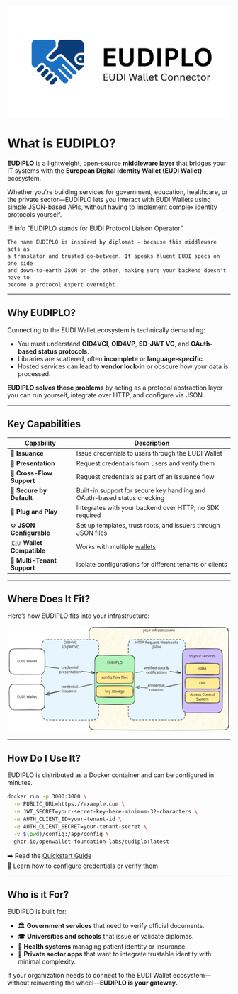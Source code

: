 ![EUDIPLO Logo](./eudiplo.png)

# What is EUDIPLO?

**EUDIPLO** is a lightweight, open-source **middleware layer** that bridges your
IT systems with the **European Digital Identity Wallet (EUDI Wallet)**
ecosystem.

Whether you're building services for government, education, healthcare, or the
private sector—EUDIPLO lets you interact with EUDI Wallets using simple
JSON-based APIs, without having to implement complex identity protocols
yourself.

!!! info "EUDIPLO stands for EUDI Protocol Liaison Operator"

    The name EUDIPLO is inspired by diplomat — because this middleware acts as
    a translator and trusted go-between. It speaks fluent EUDI specs on one side
    and down-to-earth JSON on the other, making sure your backend doesn't have to
    become a protocol expert overnight.

---

## Why EUDIPLO?

Connecting to the EUDI Wallet ecosystem is technically demanding:

- You must understand **OID4VCI**, **OID4VP**, **SD-JWT VC**, and **OAuth-based
  status protocols**.
- Libraries are scattered, often **incomplete or language-specific**.
- Hosted services can lead to **vendor lock-in** or obscure how your data is
  processed.

**EUDIPLO solves these problems** by acting as a protocol abstraction layer you
can run yourself, integrate over HTTP, and configure via JSON.

---

## Key Capabilities

| Capability                  | Description                                                              |
| --------------------------- | ------------------------------------------------------------------------ |
| 🛂 **Issuance**             | Issue credentials to users through the EUDI Wallet                       |
| 🧾 **Presentation**         | Request credentials from users and verify them                           |
| 🔄 **Cross-Flow Support**   | Request credentials as part of an issuance flow                          |
| 🔐 **Secure by Default**    | Built-in support for secure key handling and OAuth-based status checking |
| 🧱 **Plug and Play**        | Integrates with your backend over HTTP; no SDK required                  |
| ⚙️ **JSON Configurable**    | Set up templates, trust roots, and issuers through JSON files            |
| 🇪🇺 **Wallet Compatible**    | Works with multiple [wallets](./getting-started/wallet-compatibility.md) |
| 👥 **Multi-Tenant Support** | Isolate configurations for different tenants or clients                  |

---

## Where Does It Fit?

Here’s how EUDIPLO fits into your infrastructure:

![EUDIPLO Overview](./overview.excalidraw.svg)

---

## How Do I Use It?

EUDIPLO is distributed as a Docker container and can be configured in minutes.

```bash
docker run -p 3000:3000 \
  -e PUBLIC_URL=https://example.com \
  -e JWT_SECRET=your-secret-key-here-minimum-32-characters \
  -e AUTH_CLIENT_ID=your-tenant-id \
  -e AUTH_CLIENT_SECRET=your-tenant-secret \
  -v $(pwd)/config:/app/config \
  ghcr.io/openwallet-foundation-labs/eudiplo:latest
```

➡️ Read the [Quickstart Guide](./getting-started/quick-start.md)  
📘 Learn how to [configure credentials](./getting-started/issuance.md) or
[verify them](./getting-started/presentation.md)

---

## Who is it For?

EUDIPLO is built for:

- 🏛️ **Government services** that need to verify official documents.
- 🎓 **Universities and schools** that issue or validate diplomas.
- 🏥 **Health systems** managing patient identity or insurance.
- 🏢 **Private sector apps** that want to integrate trustable identity with
  minimal complexity.

If your organization needs to connect to the EUDI Wallet ecosystem—without
reinventing the wheel—**EUDIPLO is your gateway.**
